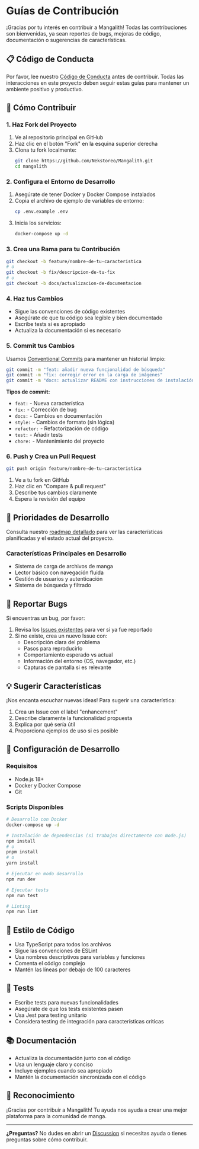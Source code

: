 # Guías de Contribución

¡Gracias por tu interés en contribuir a Mangalith! Todas las contribuciones son bienvenidas, ya sean reportes de bugs, mejoras de código, documentación o sugerencias de características.

## 📋 Código de Conducta

Por favor, lee nuestro [Código de Conducta](CODE_OF_CONDUCT.md) antes de contribuir. Todas las interacciones en este proyecto deben seguir estas guías para mantener un ambiente positivo y productivo.

## 🚀 Cómo Contribuir

### 1. Haz Fork del Proyecto

1. Ve al repositorio principal en GitHub
2. Haz clic en el botón "Fork" en la esquina superior derecha
3. Clona tu fork localmente:
   ```bash
   git clone https://github.com/Nekstoreo/Mangalith.git
   cd mangalith
   ```

### 2. Configura el Entorno de Desarrollo

1. Asegúrate de tener Docker y Docker Compose instalados
2. Copia el archivo de ejemplo de variables de entorno:
   ```bash
   cp .env.example .env
   ```
3. Inicia los servicios:
   ```bash
   docker-compose up -d
   ```

### 3. Crea una Rama para tu Contribución

```bash
git checkout -b feature/nombre-de-tu-caracteristica
# o
git checkout -b fix/descripcion-de-tu-fix
# o
git checkout -b docs/actualizacion-de-documentacion
```

### 4. Haz tus Cambios

- Sigue las convenciones de código existentes
- Asegúrate de que tu código sea legible y bien documentado
- Escribe tests si es apropiado
- Actualiza la documentación si es necesario

### 5. Commit tus Cambios

Usamos [Conventional Commits](https://conventionalcommits.org/) para mantener un historial limpio:

```bash
git commit -m "feat: añadir nueva funcionalidad de búsqueda"
git commit -m "fix: corregir error en la carga de imágenes"
git commit -m "docs: actualizar README con instrucciones de instalación"
```

**Tipos de commit:**
- `feat:` - Nueva característica
- `fix:` - Corrección de bug
- `docs:` - Cambios en documentación
- `style:` - Cambios de formato (sin lógica)
- `refactor:` - Refactorización de código
- `test:` - Añadir tests
- `chore:` - Mantenimiento del proyecto

### 6. Push y Crea un Pull Request

```bash
git push origin feature/nombre-de-tu-caracteristica
```

1. Ve a tu fork en GitHub
2. Haz clic en "Compare & pull request"
3. Describe tus cambios claramente
4. Espera la revisión del equipo

## 🎯 Prioridades de Desarrollo

Consulta nuestro [roadmap detallado](ROADMAP.md) para ver las características planificadas y el estado actual del proyecto.

### Características Principales en Desarrollo
- Sistema de carga de archivos de manga
- Lector básico con navegación fluida
- Gestión de usuarios y autenticación
- Sistema de búsqueda y filtrado

## 🐛 Reportar Bugs

Si encuentras un bug, por favor:

1. Revisa los [Issues existentes](https://github.com/Nekstoreo/Mangalith/issues) para ver si ya fue reportado
2. Si no existe, crea un nuevo Issue con:
   - Descripción clara del problema
   - Pasos para reproducirlo
   - Comportamiento esperado vs actual
   - Información del entorno (OS, navegador, etc.)
   - Capturas de pantalla si es relevante

## 💡 Sugerir Características

¡Nos encanta escuchar nuevas ideas! Para sugerir una característica:

1. Crea un Issue con el label "enhancement"
2. Describe claramente la funcionalidad propuesta
3. Explica por qué sería útil
4. Proporciona ejemplos de uso si es posible

## 🔧 Configuración de Desarrollo

### Requisitos
- Node.js 18+
- Docker y Docker Compose
- Git

### Scripts Disponibles
```bash
# Desarrollo con Docker
docker-compose up -d

# Instalación de dependencias (si trabajas directamente con Node.js)
npm install
# o
pnpm install
# o
yarn install

# Ejecutar en modo desarrollo
npm run dev

# Ejecutar tests
npm run test

# Linting
npm run lint
```

## 📝 Estilo de Código

- Usa TypeScript para todos los archivos
- Sigue las convenciones de ESLint
- Usa nombres descriptivos para variables y funciones
- Comenta el código complejo
- Mantén las líneas por debajo de 100 caracteres

## 🧪 Tests

- Escribe tests para nuevas funcionalidades
- Asegúrate de que los tests existentes pasen
- Usa Jest para testing unitario
- Considera testing de integración para características críticas

## 📚 Documentación

- Actualiza la documentación junto con el código
- Usa un lenguaje claro y conciso
- Incluye ejemplos cuando sea apropiado
- Mantén la documentación sincronizada con el código

## 🙏 Reconocimiento

¡Gracias por contribuir a Mangalith! Tu ayuda nos ayuda a crear una mejor plataforma para la comunidad de manga.

---

**¿Preguntas?** No dudes en abrir un [Discussion](https://github.com/Nekstoreo/Mangalith/discussions) si necesitas ayuda o tienes preguntas sobre cómo contribuir.
